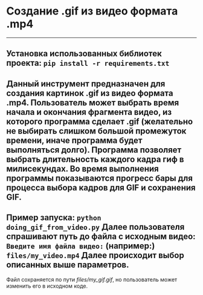 # Создание .gif из видео формата .mp4
---
Установка использованных библиотек проекта: `pip install -r requirements.txt`
---
Данный инструмент предназначен для создания картинок .gif из видео формата .mp4.
Пользователь может выбрать время начала и окончания фрагмента видео, из которого
программа сделает .gif (желательно не выбирать слишком большой промежуток времени, иначе
программа будет выполняться долго). Программа позволяет выбрать длительность каждого
кадра гиф в милисекундах.
Во время выполнения программы показываются прогресс бары для процесса выбора кадров для GIF
и сохранения GIF.
---
Пример запуска:
`python doing_gif_from_video.py`
Далее пользователя спрашивают путь до файла с исходным видео:
`Введите имя файла видео:` (например:) `files/my_video.mp4`
Далее происходит выбор описанных выше параметров.
---
Файл сохраняется по пути *files/my_gif.gif*, но пользователь может изменить его в
исходном коде.